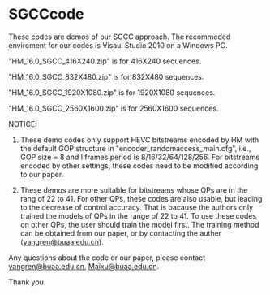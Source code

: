 # SGCCcode

These codes are demos of our SGCC approach. The recommeded enviroment for our codes is Visaul Studio 2010 on a Windows PC.

"HM_16.0_SGCC_416X240.zip" is for 416X240 sequences.

"HM_16.0_SGCC_832X480.zip" is for 832X480 sequences.

"HM_16.0_SGCC_1920X1080.zip" is for 1920X1080 sequences.

"HM_16.0_SGCC_2560X1600.zip" is for 2560X1600 sequences.

NOTICE:

1. These demo codes only support HEVC bitstreams encoded by HM with the default GOP structure in "encoder_randomaccess_main.cfg", i.e., GOP size = 8 and I frames period is 8/16/32/64/128/256. For bitstreams encoded by other settings, these codes need to be modified according to our paper. 

2. These demos are more suitable for bitstreams whose QPs are in the rang of 22 to 41. For other QPs, these codes are also usable, but leading to the decrease of control accuracy. That is bacause the authors only trained the models of QPs in the range of 22 to 41.  To use these codes on other QPs, the user should train the model first. The training method can be obtained from our paper, or by contacting the auther (yangren@buaa.edu.cn).

Any questions about the code or our paper, please contact yangren@buaa.edu.cn, Maixu@buaa.edu.cn.

Thank you.

